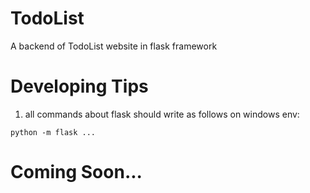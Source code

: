 # TodoList
A backend of TodoList website in flask framework

# Developing Tips
1. all commands about flask should write as follows on windows env:
```
python -m flask ...
```
# Coming Soon...